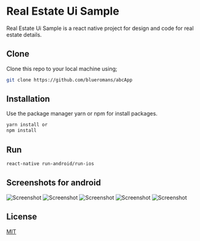 # Real Estate Ui Sample

Real Estate Ui Sample is a react native project for design and code for real estate details.

## Clone

Clone this repo to your local machine using;

```bash
git clone https://github.com/blueromans/abcApp
```

## Installation

Use the package manager yarn or npm for install packages.

```bash
yarn install or
npm install
```

## Run

```bash
react-native run-android/run-ios
```
## Screenshots for android

![Screenshot](https://github.com/blueromans/abcApp/blob/master/android/screenshot1.png)
![Screenshot](https://github.com/blueromans/abcApp/blob/master/android/screenshot2.png)
![Screenshot](https://github.com/blueromans/abcApp/blob/master/android/screenshot3.png)
![Screenshot](https://github.com/blueromans/abcApp/blob/master/android/screenshot4.png)
![Screenshot](https://github.com/blueromans/abcApp/blob/master/android/screenshot5.png)


## License
[MIT](https://choosealicense.com/licenses/mit/)


